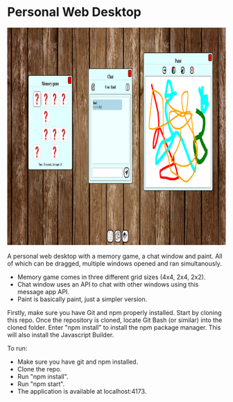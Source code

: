 # Personal Web Desktop

<img src="./PWA_pic.png" alt="PWA_pic.png" style="height: 500px; width:800px;"/>

A personal web desktop with a memory game, a chat window and paint. All of which can be dragged, multiple windows opened and ran simultanously.
- Memory game comes in three different grid sizes (4x4, 2x4, 2x2).
- Chat window uses an API to chat with other windows using this message app API.
- Paint is basically paint, just a simpler version. 

Firstly, make sure you have Git and npm properly installed. Start by cloning this repo. Once the repository is cloned, locate Git Bash (or similar) into the cloned folder. Enter "npm install" to install the npm package manager. This will also install the Javascript Builder. 

To run:
- Make sure you have git and npm installed.
- Clone the repo.
- Run "npm install".
- Run "npm start".
- The application is available at localhost:4173.

